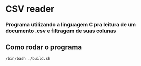 # CSV reader
### Programa utilizando a linguagem C pra leitura de um documento .csv e filtragem de suas colunas

## Como rodar o programa

```bash
/bin/bash ./build.sh
```